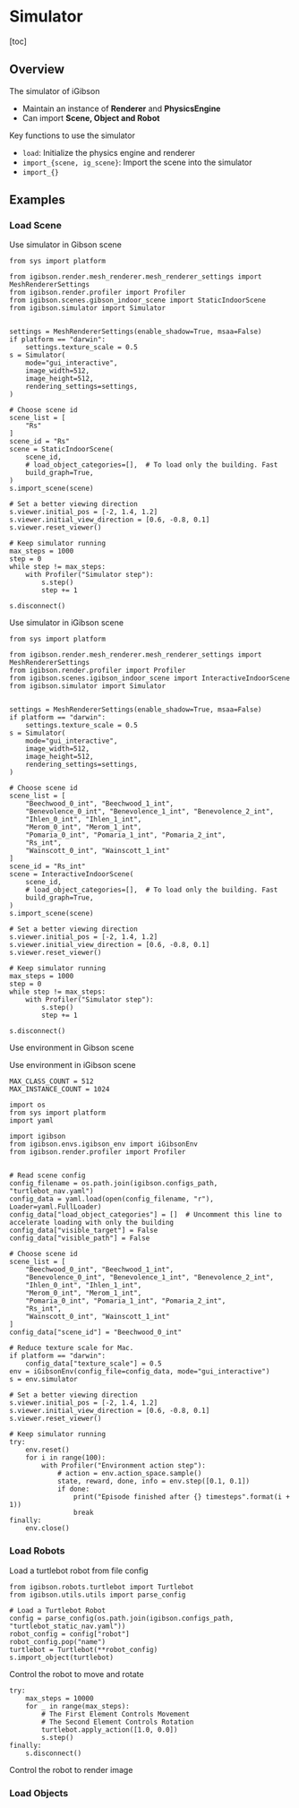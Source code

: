 # Simulator

[toc]

## Overview

The simulator of iGibson

- Maintain an instance of __Renderer__ and __PhysicsEngine__
- Can import __Scene, Object and Robot__

Key functions to use the simulator

- `load`: Initialize the physics engine and renderer
- `import_{scene, ig_scene}`: Import the scene into the simulator
- `import_{}`

## Examples

### Load Scene

Use simulator in Gibson scene

    from sys import platform

    from igibson.render.mesh_renderer.mesh_renderer_settings import MeshRendererSettings
    from igibson.render.profiler import Profiler
    from igibson.scenes.gibson_indoor_scene import StaticIndoorScene
    from igibson.simulator import Simulator


    settings = MeshRendererSettings(enable_shadow=True, msaa=False)
    if platform == "darwin":
        settings.texture_scale = 0.5
    s = Simulator(
        mode="gui_interactive",
        image_width=512,
        image_height=512,
        rendering_settings=settings,
    )

    # Choose scene id
    scene_list = [
        "Rs"
    ]
    scene_id = "Rs"
    scene = StaticIndoorScene(
        scene_id,
        # load_object_categories=[],  # To load only the building. Fast
        build_graph=True,
    )
    s.import_scene(scene)

    # Set a better viewing direction
    s.viewer.initial_pos = [-2, 1.4, 1.2]
    s.viewer.initial_view_direction = [0.6, -0.8, 0.1]
    s.viewer.reset_viewer()

    # Keep simulator running
    max_steps = 1000
    step = 0
    while step != max_steps:
        with Profiler("Simulator step"):
            s.step()
            step += 1
        
    s.disconnect()

Use simulator in iGibson scene

    from sys import platform

    from igibson.render.mesh_renderer.mesh_renderer_settings import MeshRendererSettings
    from igibson.render.profiler import Profiler
    from igibson.scenes.igibson_indoor_scene import InteractiveIndoorScene
    from igibson.simulator import Simulator


    settings = MeshRendererSettings(enable_shadow=True, msaa=False)
    if platform == "darwin":
        settings.texture_scale = 0.5
    s = Simulator(
        mode="gui_interactive",
        image_width=512,
        image_height=512,
        rendering_settings=settings,
    )

    # Choose scene id
    scene_list = [
        "Beechwood_0_int", "Beechwood_1_int",
        "Benevolence_0_int", "Benevolence_1_int", "Benevolence_2_int",
        "Ihlen_0_int", "Ihlen_1_int",
        "Merom_0_int", "Merom_1_int",
        "Pomaria_0_int", "Pomaria_1_int", "Pomaria_2_int",
        "Rs_int",
        "Wainscott_0_int", "Wainscott_1_int"
    ]
    scene_id = "Rs_int"
    scene = InteractiveIndoorScene(
        scene_id,
        # load_object_categories=[],  # To load only the building. Fast
        build_graph=True,
    )
    s.import_scene(scene)

    # Set a better viewing direction
    s.viewer.initial_pos = [-2, 1.4, 1.2]
    s.viewer.initial_view_direction = [0.6, -0.8, 0.1]
    s.viewer.reset_viewer()

    # Keep simulator running
    max_steps = 1000
    step = 0
    while step != max_steps:
        with Profiler("Simulator step"):
            s.step()
            step += 1
        
    s.disconnect()

Use environment in Gibson scene

Use environment in iGibson scene

    MAX_CLASS_COUNT = 512
    MAX_INSTANCE_COUNT = 1024

    import os
    from sys import platform
    import yaml

    import igibson
    from igibson.envs.igibson_env import iGibsonEnv
    from igibson.render.profiler import Profiler


    # Read scene config
    config_filename = os.path.join(igibson.configs_path, "turtlebot_nav.yaml")
    config_data = yaml.load(open(config_filename, "r"), Loader=yaml.FullLoader)
    config_data["load_object_categories"] = []  # Uncomment this line to accelerate loading with only the building
    config_data["visible_target"] = False
    config_data["visible_path"] = False

    # Choose scene id
    scene_list = [
        "Beechwood_0_int", "Beechwood_1_int",
        "Benevolence_0_int", "Benevolence_1_int", "Benevolence_2_int",
        "Ihlen_0_int", "Ihlen_1_int",
        "Merom_0_int", "Merom_1_int",
        "Pomaria_0_int", "Pomaria_1_int", "Pomaria_2_int",
        "Rs_int",
        "Wainscott_0_int", "Wainscott_1_int"
    ]
    config_data["scene_id"] = "Beechwood_0_int"

    # Reduce texture scale for Mac.
    if platform == "darwin":
        config_data["texture_scale"] = 0.5
    env = iGibsonEnv(config_file=config_data, mode="gui_interactive")
    s = env.simulator

    # Set a better viewing direction
    s.viewer.initial_pos = [-2, 1.4, 1.2]
    s.viewer.initial_view_direction = [0.6, -0.8, 0.1]
    s.viewer.reset_viewer()

    # Keep simulator running
    try:
        env.reset()
        for i in range(100):
            with Profiler("Environment action step"):
                # action = env.action_space.sample()
                state, reward, done, info = env.step([0.1, 0.1])
                if done:
                    print("Episode finished after {} timesteps".format(i + 1))
                    break  
    finally:
        env.close()

### Load Robots

Load a turtlebot robot from file config

    from igibson.robots.turtlebot import Turtlebot
    from igibson.utils.utils import parse_config

    # Load a Turtlebot Robot
    config = parse_config(os.path.join(igibson.configs_path, "turtlebot_static_nav.yaml"))
    robot_config = config["robot"]
    robot_config.pop("name")
    turtlebot = Turtlebot(**robot_config)
    s.import_object(turtlebot)

Control the robot to move and rotate

    try:
        max_steps = 10000
        for _ in range(max_steps):
            # The First Element Controls Movement
            # The Second Element Controls Rotation
            turtlebot.apply_action([1.0, 0.0])
            s.step()
    finally:
        s.disconnect()

Control the robot to render image

### Load Objects
